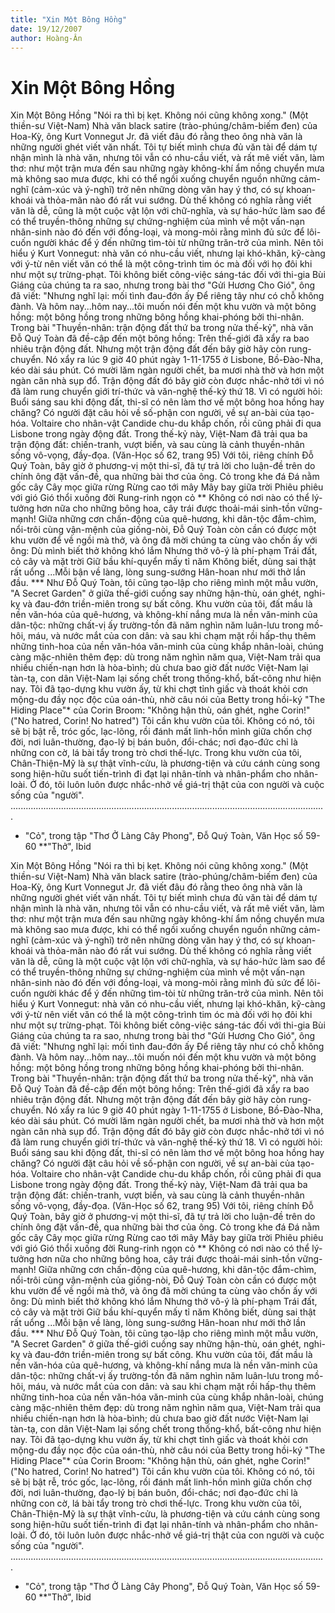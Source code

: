 ```yaml
---
title: "Xin Một Bông Hồng"
date: 19/12/2007
author: Hoàng-Ân
---
```


# Xin Một Bông Hồng

Xin Một Bông Hồng
      "Nói ra thì bị kẹt.  Không nói cũng không xong."
                                       (Một thiền-sư Việt-Nam)
     Nhà văn black satire (trào-phúng/châm-biếm đen) của Hoa-Kỳ, ông Kurt Vonnegut Jr. đã viết đâu đó rằng theo ông nhà văn là những người ghét viết văn nhất.  Tôi tự biết mình chưa đủ văn tài để dám tự nhận mình là nhà văn, nhưng tôi vẫn có nhu-cầu viết, và rất mê viết văn, làm thơ: như một trận mưa đến sau những ngày không-khí ẩm nồng chuyển mưa mà không sao mưa được, khi có thể ngồi xuống chuyển nguồn những cảm-nghĩ (cảm-xúc và ý-nghĩ) trở nên những dòng văn hay ý thơ, có sự khoan-khoái và thỏa-mãn nào đó rất vui sướng.  Dù thế không có nghĩa rằng viết văn là dễ, cũng là một cuộc vật lộn với chữ-nghĩa, và sự háo-hức làm sao để có thể truyền-thông những sự chứng-nghiệm của mình về một vấn-nạn nhân-sinh nào đó đến với đồng-loại, và mong-mỏi rằng mình đủ sức để lôi-cuốn người khác để ý đến những tìm-tòi từ những trăn-trở của mình.  Nên tôi hiểu ý Kurt Vonnegut: nhà văn có nhu-cầu viết, nhưng lại khó-khăn, kỹ-càng với ý-từ nên viết văn có thể là một công-trình tim óc mà đối với họ đôi khi như một sự trừng-phạt. 
      Tôi không biết công-việc sáng-tác đối với thi-gia Bùi Giáng của chúng ta ra sao, nhưng trong bài thơ "Gửi Hương Cho Gió", ông đã viết:
       "Nhưng nghĩ lại: mối tình đau-đớn ấy
        Để riêng tây như có chỗ không đành.
       Và hôm nay...hôm nay...tôi muốn nói đến một khu vườn và một bông hồng: một bông hồng trong những bông hồng khai-phóng bởi thi-nhân.
       Trong bài "Thuyền-nhân: trận động đất thứ ba trong nửa thế-kỷ", nhà văn Đỗ Quý Toàn đã đề-cập đến một bông hồng:
            Trên thế-giới đã xẩy ra bao nhiêu trận động đất.  Nhưng một trận động đất
       đến bây giờ hãy còn rung-chuyển.  Nó xẩy ra lúc 9 giờ 40 phút ngày 1-11-1755
       ở Lisbone, Bồ-Đào-Nha, kéo dài sáu phút.  Có mười lăm ngàn người chết, ba
       mươi nhà thờ và hơn một ngàn căn nhà sụp đổ.  Trận động đất đó bây giờ còn
       được nhắc-nhở tới vì nó đã làm rung chuyển giới trí-thức và văn-nghệ thế-kỷ
       thứ 18.  Vì có người hỏi: Buổi sáng sau khi động đất, thi-sĩ có nên làm thơ về 
       một bông hoa hồng hay chăng?  Có người đặt câu hỏi về số-phận con người,
       về sự an-bài của tạo-hóa.  Voltaire cho nhân-vật Candide chu-du khắp chốn,
       rồi cũng phải đi qua Lisbone trong ngày động đất.
             Trong thế-kỷ này, Việt-Nam đã trải qua ba trận động đất: chiến-tranh, 
       vượt biển, và sau cùng là cảnh thuyền-nhân sống vô-vọng, đầy-đọa.
                                                     (Văn-Học số 62, trang 95)
       Với tôi, riêng chính Đỗ Quý Toàn, bây giờ ở phương-vị một thi-sĩ, đã tự trả lời cho luận-đề trên do chính ông đặt vấn-đề, qua những bài thơ của ông.
        Cỏ trong khe đá
        Đá nằm gốc cây
        Cây mọc giữa rừng
        Rừng cao tới mây
        Mây bay giữa trời
        Phiêu phiêu với gió
        Gió thổi xuống đời
        Rung-rinh ngọn cỏ **
       Không có nơi nào có thể lý-tưởng hơn nữa cho những bông hoa, cây trái được thoải-mái sinh-tồn vững-mạnh!  Giữa những cơn chấn-động của quê-hương, khi dân-tộc đắm-chìm, nổi-trôi cùng vận-mệnh của giống-nòi, Đỗ Quý Toàn còn cần có được một khu vườn để về ngồi mà thở, và ông đã mời chúng ta cùng vào chốn ấy với ông:
       Dù mình biết thở không khó lắm
       Nhưng thở vô-ý là phí-phạm
       Trái đất, cỏ cây và mặt trời
       Giữ bầu khí-quyển mấy tỉ năm
       Không biết, dùng sai thật rất uổng
       ...Mỗi bận về làng, lòng sung-sướng
       Hân-hoan như mới thở lần đầu. ***
       Như Đỗ Quý Toàn, tôi cũng tạo-lập cho riêng mình một mẫu vườn, "A Secret Garden" ở giữa thế-giới cuồng say những hận-thù, oán ghét, nghi-kỵ và đau-đớn triền-miên trong sự bất công.
       Khu vườn của tôi, đất mầu là nền văn-hóa của quê-hương, và không-khí nắng mưa là nền văn-minh của dân-tộc: những chất-vị ấy trường-tồn đã năm nghìn năm luân-lưu trong mồ-hôi, máu, và nước mắt của con dân: và sau khi chạm mặt rồi hấp-thụ thêm những tinh-hoa của nền văn-hóa văn-minh của cùng khắp nhân-loài, chúng càng mặc-nhiên thêm đẹp: dù trong năm nghìn năm qua, Việt-Nam trải qua nhiều chiến-nạn hơn là hòa-bình; dù chưa bao giờ đất nước Việt-Nam lại tàn-tạ, con dân Việt-Nam lại sống chết trong thống-khổ, bất-công như hiện nay.
      Tôi đã tạo-dựng khu vườn ấy, từ khi chợt tỉnh giấc và thoát khỏi cơn mộng-du đầy nọc độc của oán-thù, nhờ câu nói của Betty trong hồi-ký "The Hiding Place"* của Corin Broom:  "Không hận thù, oán ghét, nghe Corin!" ("No hatred, Corin! No hatred")
      Tôi cần khu vườn của tôi.  Không có nó, tôi sẽ bị bật rễ, tróc gốc, lạc-lõng, rồi đánh mất linh-hồn mình giữa chốn chợ đời, nơi luân-thường, đạo-lý bị bán buôn, đổi-chác; nơi đạo-đức chỉ là những con cờ, lá bài tẩy trong trò chơi thế-lực.
      Trong khu vườn của tôi, Chân-Thiện-Mỹ là sự thật vĩnh-cửu, là phương-tiện và cứu cánh cùng song song hiện-hữu suốt tiến-trình đi đạt lại nhân-tính và nhân-phẩm cho nhân-loài.  Ở đó, tôi luôn luôn được nhắc-nhở về giá-trị thật của con người và cuộc sống của "người".
.............................................................................................................................
* "Cỏ", trong tập "Thơ Ở Làng Cây Phong", Đỗ Quý Toàn, Văn Học số 59-60
**"Thở", Ibid

Xin Một Bông Hồng
      "Nói ra thì bị kẹt.  Không nói cũng không xong."
                                       (Một thiền-sư Việt-Nam)
     Nhà văn black satire (trào-phúng/châm-biếm đen) của Hoa-Kỳ, ông Kurt Vonnegut Jr. đã viết đâu đó rằng theo ông nhà văn là những người ghét viết văn nhất.  Tôi tự biết mình chưa đủ văn tài để dám tự nhận mình là nhà văn, nhưng tôi vẫn có nhu-cầu viết, và rất mê viết văn, làm thơ: như một trận mưa đến sau những ngày không-khí ẩm nồng chuyển mưa mà không sao mưa được, khi có thể ngồi xuống chuyển nguồn những cảm-nghĩ (cảm-xúc và ý-nghĩ) trở nên những dòng văn hay ý thơ, có sự khoan-khoái và thỏa-mãn nào đó rất vui sướng.  Dù thế không có nghĩa rằng viết văn là dễ, cũng là một cuộc vật lộn với chữ-nghĩa, và sự háo-hức làm sao để có thể truyền-thông những sự chứng-nghiệm của mình về một vấn-nạn nhân-sinh nào đó đến với đồng-loại, và mong-mỏi rằng mình đủ sức để lôi-cuốn người khác để ý đến những tìm-tòi từ những trăn-trở của mình.  Nên tôi hiểu ý Kurt Vonnegut: nhà văn có nhu-cầu viết, nhưng lại khó-khăn, kỹ-càng với ý-từ nên viết văn có thể là một công-trình tim óc mà đối với họ đôi khi như một sự trừng-phạt. 
      Tôi không biết công-việc sáng-tác đối với thi-gia Bùi Giáng của chúng ta ra sao, nhưng trong bài thơ "Gửi Hương Cho Gió", ông đã viết:
       "Nhưng nghĩ lại: mối tình đau-đớn ấy
        Để riêng tây như có chỗ không đành.
       Và hôm nay...hôm nay...tôi muốn nói đến một khu vườn và một bông hồng: một bông hồng trong những bông hồng khai-phóng bởi thi-nhân.
       Trong bài "Thuyền-nhân: trận động đất thứ ba trong nửa thế-kỷ", nhà văn Đỗ Quý Toàn đã đề-cập đến một bông hồng:
            Trên thế-giới đã xẩy ra bao nhiêu trận động đất.  Nhưng một trận động đất
       đến bây giờ hãy còn rung-chuyển.  Nó xẩy ra lúc 9 giờ 40 phút ngày 1-11-1755
       ở Lisbone, Bồ-Đào-Nha, kéo dài sáu phút.  Có mười lăm ngàn người chết, ba
       mươi nhà thờ và hơn một ngàn căn nhà sụp đổ.  Trận động đất đó bây giờ còn
       được nhắc-nhở tới vì nó đã làm rung chuyển giới trí-thức và văn-nghệ thế-kỷ
       thứ 18.  Vì có người hỏi: Buổi sáng sau khi động đất, thi-sĩ có nên làm thơ về 
       một bông hoa hồng hay chăng?  Có người đặt câu hỏi về số-phận con người,
       về sự an-bài của tạo-hóa.  Voltaire cho nhân-vật Candide chu-du khắp chốn,
       rồi cũng phải đi qua Lisbone trong ngày động đất.
             Trong thế-kỷ này, Việt-Nam đã trải qua ba trận động đất: chiến-tranh, 
       vượt biển, và sau cùng là cảnh thuyền-nhân sống vô-vọng, đầy-đọa.
                                                     (Văn-Học số 62, trang 95)
       Với tôi, riêng chính Đỗ Quý Toàn, bây giờ ở phương-vị một thi-sĩ, đã tự trả lời cho luận-đề trên do chính ông đặt vấn-đề, qua những bài thơ của ông.
        Cỏ trong khe đá
        Đá nằm gốc cây
        Cây mọc giữa rừng
        Rừng cao tới mây
        Mây bay giữa trời
        Phiêu phiêu với gió
        Gió thổi xuống đời
        Rung-rinh ngọn cỏ **
       Không có nơi nào có thể lý-tưởng hơn nữa cho những bông hoa, cây trái được thoải-mái sinh-tồn vững-mạnh!  Giữa những cơn chấn-động của quê-hương, khi dân-tộc đắm-chìm, nổi-trôi cùng vận-mệnh của giống-nòi, Đỗ Quý Toàn còn cần có được một khu vườn để về ngồi mà thở, và ông đã mời chúng ta cùng vào chốn ấy với ông:
       Dù mình biết thở không khó lắm
       Nhưng thở vô-ý là phí-phạm
       Trái đất, cỏ cây và mặt trời
       Giữ bầu khí-quyển mấy tỉ năm
       Không biết, dùng sai thật rất uổng
       ...Mỗi bận về làng, lòng sung-sướng
       Hân-hoan như mới thở lần đầu. ***
       Như Đỗ Quý Toàn, tôi cũng tạo-lập cho riêng mình một mẫu vườn, "A Secret Garden" ở giữa thế-giới cuồng say những hận-thù, oán ghét, nghi-kỵ và đau-đớn triền-miên trong sự bất công.
       Khu vườn của tôi, đất mầu là nền văn-hóa của quê-hương, và không-khí nắng mưa là nền văn-minh của dân-tộc: những chất-vị ấy trường-tồn đã năm nghìn năm luân-lưu trong mồ-hôi, máu, và nước mắt của con dân: và sau khi chạm mặt rồi hấp-thụ thêm những tinh-hoa của nền văn-hóa văn-minh của cùng khắp nhân-loài, chúng càng mặc-nhiên thêm đẹp: dù trong năm nghìn năm qua, Việt-Nam trải qua nhiều chiến-nạn hơn là hòa-bình; dù chưa bao giờ đất nước Việt-Nam lại tàn-tạ, con dân Việt-Nam lại sống chết trong thống-khổ, bất-công như hiện nay.
      Tôi đã tạo-dựng khu vườn ấy, từ khi chợt tỉnh giấc và thoát khỏi cơn mộng-du đầy nọc độc của oán-thù, nhờ câu nói của Betty trong hồi-ký "The Hiding Place"* của Corin Broom:  "Không hận thù, oán ghét, nghe Corin!" ("No hatred, Corin! No hatred")
      Tôi cần khu vườn của tôi.  Không có nó, tôi sẽ bị bật rễ, tróc gốc, lạc-lõng, rồi đánh mất linh-hồn mình giữa chốn chợ đời, nơi luân-thường, đạo-lý bị bán buôn, đổi-chác; nơi đạo-đức chỉ là những con cờ, lá bài tẩy trong trò chơi thế-lực.
      Trong khu vườn của tôi, Chân-Thiện-Mỹ là sự thật vĩnh-cửu, là phương-tiện và cứu cánh cùng song song hiện-hữu suốt tiến-trình đi đạt lại nhân-tính và nhân-phẩm cho nhân-loài.  Ở đó, tôi luôn luôn được nhắc-nhở về giá-trị thật của con người và cuộc sống của "người".
.............................................................................................................................
* "Cỏ", trong tập "Thơ Ở Làng Cây Phong", Đỗ Quý Toàn, Văn Học số 59-60
**"Thở", Ibid
